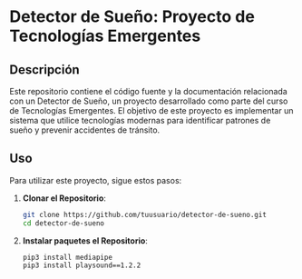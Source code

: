 # Detector de Sueño: Proyecto de Tecnologías Emergentes
## Descripción

Este repositorio contiene el código fuente y la documentación relacionada con un Detector de Sueño, un proyecto desarrollado como parte del curso de Tecnologías Emergentes. El objetivo de este proyecto es implementar un sistema que utilice tecnologías modernas para identificar patrones de sueño y prevenir accidentes de tránsito.

## Uso

Para utilizar este proyecto, sigue estos pasos:

1. **Clonar el Repositorio**:
   ```bash
   git clone https://github.com/tuusuario/detector-de-sueno.git
   cd detector-de-sueno
2. **Instalar paquetes el Repositorio**:
   ```bash
   pip3 install mediapipe
   pip3 install playsound==1.2.2
